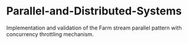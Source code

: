 # Parallel-and-Distributed-Systems

Implementation and validation of the Farm stream parallel pattern with concurrency throttling mechanism.


